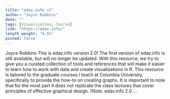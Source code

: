 ```yaml
---
title: "edav.info v2"
author: "Joyce Robbins"
date: ""
tags: [Visualization, Course]
link: "https://edav.info/"
length_weight: "4.5%"
pinned: false
---
```


Joyce Robbins This is edav.info version 2.0! The first version of edav.info is still available, but will no longer be updated. With this resource, we try to give you a curated collection of tools and references that will make it easier to learn how to work with data and create visualizations in R. This resource is tailored to the graduate courses I teach at Columbia University, specifically to provide the how-to on creating graphs. It is important to note that for the most part it does not replicate the class lectures that cover principles of effective graphical design. (Note. edav.info 2.0 ...
